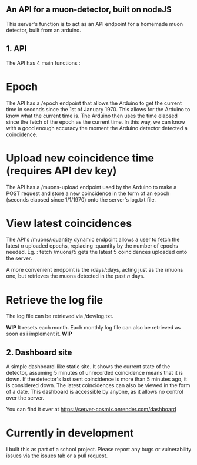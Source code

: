 ## An API for a muon-detector, built on nodeJS

This server's function is to act as an API endpoint for a homemade muon detector, built from an arduino.

## 1. API

The API has 4 main functions :

# Epoch

The API has a /epoch endpoint that allows the Arduino to get the current time in seconds since the 1st of January 1970. This allows for the Arduino to know what the current time is. The Arduino then uses the time elapsed since the fetch of the epoch as the current time. In this way, we can know with a good enough accuracy the moment the Arduino detector detected a coincidence.

# Upload new coincidence time (requires API dev key)

The API has a /muons-upload endpoint used by the Arduino to make a POST request and store a new coincidence in the form of an epoch (seconds elapsed since 1/1/1970) onto the server's log.txt file.

# View latest coincidences

The API's /muons/:quantity dynamic endpoint allows a user to fetch the latest _n_ uploaded epochs, replacing :quantity by the number of epochs needed. Eg. : fetch /muons/5 gets the latest 5 coincidences uploaded onto the server.

A more convenient endpoint is the /days/:days, acting just as the /muons one, but retrieves the muons detected in the past _n_ days.

# Retrieve the log file

The log file can be retrieved via /dev/log.txt. 

**WIP** 
It resets each month. Each monthly log file can also be retrieved as soon as i implement it.
**WIP**

## 2. Dashboard site

A simple dashboard-like static site. It shows the current state of the detector, assuming 5 minutes of unrecorded coincidence means that it is down. If the detector's last sent coincidence is more than 5 minutes ago, it is considered down. 
The latest coincidences can also be viewed in the form of a date. This dashboard is accessible by anyone, as it allows no control over the server.

You can find it over at https://server-cosmix.onrender.com/dashboard

# Currently in development

I built this as part of a school project. Please report any bugs or vulnerability issues via the issues tab or a pull request.
